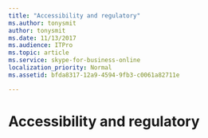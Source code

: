```yaml
---
title: "Accessibility and regulatory"
ms.author: tonysmit
author: tonysmit
ms.date: 11/13/2017
ms.audience: ITPro
ms.topic: article
ms.service: skype-for-business-online
localization_priority: Normal
ms.assetid: bfda8317-12a9-4594-9fb3-c0061a82711e

---
```


# Accessibility and regulatory


